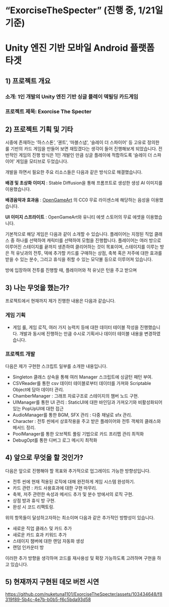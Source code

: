 # “ExorciseTheSpecter” (진행 중, 1/21일 기준)

# Unity 엔진 기반 모바일 Android 플랫폼 타겟

## 1) 프로젝트 개요

### **소개**: 1인 개발의 Unity 엔진 기반 싱글 플레이 덱빌딩 카드게임

### **프로젝트 제목**: Exorcise The Specter

## 2) 프로젝트 기획 및 기타

  시중에 존재하는 ‘하스스톤’, ‘궨트’, ‘마블스냅’, ‘슬레이 더 스파이어’ 등 고유로 정의한 룰 기반의 카드 게임을 만들어 보면 재밌겠다는 생각이 들어 진행해보게 되었습니다. 전반적인 게임의 진행 방식은 1인 개발인 만큼 싱글 플레이에 적합하도록 ‘슬레이 더 스파이어’ 게임을 모티브로 두었습니다.

개발을 하면서 필요한 주요 리소스들은 다음과 같은 방식으로 해결했습니다.

**배경 및 초상화 이미지** : Stable Diffusion을 통해 프롬프트로 생성한 생성 AI 이미지를 이용했습니다.

**배경음악과 효과음** : [OpenGameArt](https://opengameart.org/) 의 CC0 무료 라이센스에 해당하는 음성을 이용했습니다.

**UI 이미지 스프라이트** : OpenGameArt와 유니티 에셋 스토어의 무료 에셋을 이용했습니다.

  기본적으로 해당 게임은 다음과 같이 소개할 수 있습니다. 플레이어는 지정된 직업 클래스 중 하나를 선택하여 캐릭터를 선택하여 모험을 진행합니다. 플레이어는 여러 방으로 이루어진 스테이지를 끝까지 생존하여 클리어하는 것이 목표이며, 스테이지를 이루는 방은 적 유닛과의 전투, 덱에 추가할 카드를 구매하는 상점, 축복 혹은 저주에 대한 효과를 받을 수 있는 분수, 그리고 휴식을 취할 수 있는 모닥불 등으로 이루어져 있습니다.

방에 입장하여 전투를 진행할 때, 플레이어와 적 유닛은 턴을 주고 받으며 

## 3) 나는 무엇을 했는가?

프로젝트에서 현재까지 제가 진행한 내용은 다음과 같습니다.

### **게임 기획**

- 게임 룰, 게임 로직, 여러 가지 능력치 등에 대한 데이터 테이블 작성을 진행했습니다. 개발과 동시에 진행하는 만큼 수시로 기획서나 데이터 테이블 내용을 변경하였습니다.

### **프로젝트 개발**

다음은 제가 구현한 스크립트 일부를 소개한 내용입니다.

- Singleton 클래스 상속을 통해 여러 Manager 스크립트에 싱글턴 패턴 부여.
- CSVReader를 통한 csv 데이터 테이블로부터 데이터를 가져와 Scriptable Object에 담아 데이터 관리.
- ChamberManager : 그래프 자료구조로 스테이지의 챔버 노드 구현.
- UIManager를 통한 UI 관리 : StaticUI에 대한 바인딩과 가져오기와 비활성화되어 있는 PopUpUI에 대한 접근
- AudioManager를 통한 BGM, SFX 관리 : 다중 채널로 sfx 관리.
- Character : 전투 씬에서 상호작용을 주고 받은 플레이어와 전투 객체의 클래스와 메서드 정리.
- PoolManager를 통한 오브젝트 풀링 기법으로 카드 프리팹 관리 최적화
- DebugOpt를 통한 디버그 로그 메시지 최적화

## 4) 앞으로 무엇을 할 것인가?

다음은 앞으로 진행해야 할 목표와 추가적으로 업그레이드 가능한 방향성입니다.

- 전투 씬에 현재 적용된 로직에 대해 완전하게 게임 시스템 완성하기.
- 카드 관련 : 카드 사용효과에 대한 구현 마무리.
- 축복, 저주 관련한 속성과 메서드 추가 및 분수 방에서의 로직 구현.
- 상점 방과 휴식 방 구현.
- 완성 시 코드 리팩토링.

위의 항목들이 달성하고자하는 최소이며 다음과 같은 추가적인 방향성이 있습니다.

- 새로운 직업 클래스 및 카드 추가
- 새로운 카드 효과 키워드 추가
- 스테이지 챔버에 대한 랜덤 자동화 생성
- 랜덤 인카운터 방

이러한 추가 방향을 생각하며 코드를 재사용성 및 확장 가능하도록 고려하며 구현을 하고 있습니다.

## 5) 현재까지 구현된 데모 버전 시연



https://github.com/nuketuna1101/ExorciseTheSpecter/assets/103434648/f8319f89-5b4c-4e7b-b0b5-f6c5bda93d58

